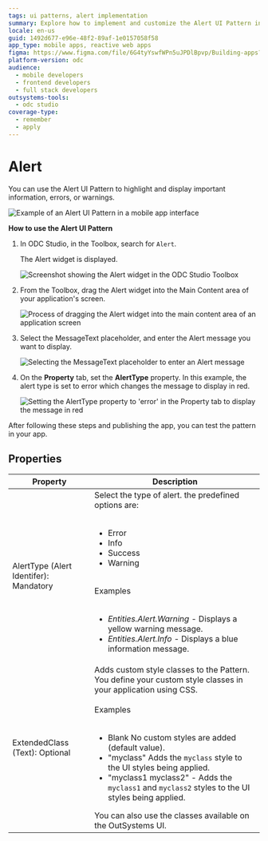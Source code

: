 ```yaml
---
tags: ui patterns, alert implementation
summary: Explore how to implement and customize the Alert UI Pattern in OutSystems Developer Cloud (ODC) to display important messages in applications.
locale: en-us
guid: 1492d677-e96e-48f2-89af-1e0157058f58
app_type: mobile apps, reactive web apps
figma: https://www.figma.com/file/6G4tyYswfWPn5uJPDlBpvp/Building-apps?type=design&node-id=3203%3A10303&t=ZwHw8hXeFhwYsO5V-1
platform-version: odc
audience:
  - mobile developers
  - frontend developers
  - full stack developers
outsystems-tools:
  - odc studio
coverage-type:
  - remember
  - apply
---
```


# Alert

You can use the Alert UI Pattern to highlight and display important information, errors, or warnings.

![Example of an Alert UI Pattern in a mobile app interface](images/alert-1.png "Example of an Alert UI Pattern")

**How to use the Alert UI Pattern**

1. In ODC Studio, in the Toolbox, search for `Alert`.

    The Alert widget is displayed.

    ![Screenshot showing the Alert widget in the ODC Studio Toolbox](images/alert-7-ss.png "Alert Widget in ODC Studio Toolbox")

1. From the Toolbox, drag the Alert widget into the Main Content area of your application's screen.

    ![Process of dragging the Alert widget into the main content area of an application screen](images/alert-8-ss.png "Dragging Alert Widget into Main Content Area")

1. Select the MessageText placeholder, and enter the Alert message you want to display.

    ![Selecting the MessageText placeholder to enter an Alert message](images/alert-11-ss.png "Setting Alert Message Text")

1. On the **Property** tab, set the **AlertType** property. In this example, the alert type is set to error which changes the message to display in red.

    ![Setting the AlertType property to 'error' in the Property tab to display the message in red](images/alert-9-ss.png "Setting AlertType Property to Error")

After following these steps and publishing the app, you can test the pattern in your app.

## Properties

| **Property**                           | **Description**                                                                                                                                                                                                                                                                                                                                                                                                                                                                                                                                                                                                                |
|----------------------------------------|--------------------------------------------------------------------------------------------------------------------------------------------------------------------------------------------------------------------------------------------------------------------------------------------------------------------------------------------------------------------------------------------------------------------------------------------------------------------------------------------------------------------------------------------------------------------------------------------------------------------------------|
| AlertType (Alert Identifer): Mandatory | Select the type of alert. the predefined options are:<br/><br/><ul><li>Error</li><li>Info</li><li>Success</li><li>Warning</li></ul><br/>Examples<br/><br/><ul><li>_Entities.Alert.Warning_ - Displays a yellow warning message.</li><li>_Entities.Alert.Info_ - Displays a blue information message.</li></ul>                                                                                                                                                                                                                                                                                                                 |
| ExtendedClass (Text): Optional         | Adds custom style classes to the Pattern. You define your custom style classes in your application using CSS.<br/><br/>Examples<br/><br/><ul><li>Blank No custom styles are added (default value).</li><li>"myclass" Adds the ``myclass`` style to the UI styles being applied.</li><li>"myclass1 myclass2" - Adds the ``myclass1`` and ``myclass2`` styles to the UI styles being applied. </li></ul>You can also use the classes available on the OutSystems UI. |
